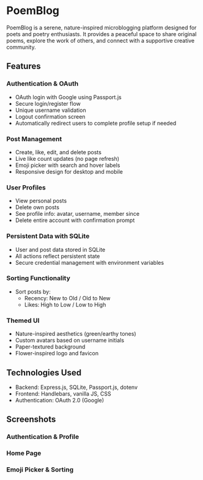 # PoemBlog
PoemBlog is a serene, nature-inspired microblogging platform designed for poets and poetry enthusiasts. It provides a peaceful space to share original poems, explore the work of others, and connect with a supportive creative community.
## Features
### Authentication & OAuth
- OAuth login with Google using Passport.js
- Secure login/register flow
- Unique username validation
- Logout confirmation screen
- Automatically redirect users to complete profile setup if needed
### Post Management
- Create, like, edit, and delete posts
- Live like count updates (no page refresh)
- Emoji picker with search and hover labels
- Responsive design for desktop and mobile
### User Profiles
- View personal posts
- Delete own posts
- See profile info: avatar, username, member since
- Delete entire account with confirmation prompt
### Persistent Data with SQLite
- User and post data stored in SQLite
- All actions reflect persistent state
- Secure credential management with environment variables
### Sorting Functionality
- Sort posts by:
  - Recency: New to Old / Old to New
  - Likes: High to Low / Low to High
### Themed UI
- Nature-inspired aesthetics (green/earthy tones)
- Custom avatars based on username initials
- Paper-textured background
- Flower-inspired logo and favicon
## Technologies Used
- Backend: Express.js, SQLite, Passport.js, dotenv
- Frontend: Handlebars, vanilla JS, CSS
- Authentication: OAuth 2.0 (Google)
## Screenshots
### Authentication & Profile
### Home Page
### Emoji Picker & Sorting
